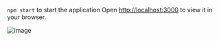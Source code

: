`npm start` to start the application
Open [http://localhost:3000](http://localhost:3000) to view it in your browser.

![image](https://user-images.githubusercontent.com/83726056/205520659-285c7e2f-0484-4898-ade7-852a9f2cb15b.png)
